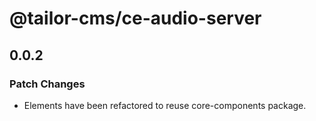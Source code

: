 # @tailor-cms/ce-audio-server

## 0.0.2

### Patch Changes

- Elements have been refactored to reuse core-components package.
